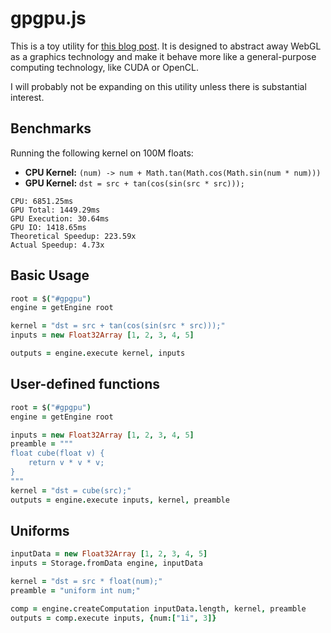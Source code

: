 # gpgpu.js

This is a toy utility for [this blog post](https://amoffat.github.io/held-karp-gpu-demo/).
It is designed to abstract away WebGL
as a graphics technology and make it behave more like a general-purpose
computing technology, like CUDA or OpenCL.

I will probably not be expanding on this utility unless there is substantial
interest.

## Benchmarks

Running the following kernel on 100M floats:

* **CPU Kernel:** `(num) -> num + Math.tan(Math.cos(Math.sin(num * num)))` 
* **GPU Kernel:** `dst = src + tan(cos(sin(src * src)));`

```
CPU: 6851.25ms
GPU Total: 1449.29ms
GPU Execution: 30.64ms
GPU IO: 1418.65ms
Theoretical Speedup: 223.59x
Actual Speedup: 4.73x
```


## Basic Usage

```coffeescript
root = $("#gpgpu")
engine = getEngine root

kernel = "dst = src + tan(cos(sin(src * src)));"
inputs = new Float32Array [1, 2, 3, 4, 5]

outputs = engine.execute kernel, inputs
```

## User-defined functions

```coffeescript
root = $("#gpgpu")
engine = getEngine root

inputs = new Float32Array [1, 2, 3, 4, 5]
preamble = """
float cube(float v) {
    return v * v * v;
}
"""
kernel = "dst = cube(src);"
outputs = engine.execute inputs, kernel, preamble
```

## Uniforms

```coffeescript
inputData = new Float32Array [1, 2, 3, 4, 5]
inputs = Storage.fromData engine, inputData

kernel = "dst = src * float(num);"
preamble = "uniform int num;"

comp = engine.createComputation inputData.length, kernel, preamble
outputs = comp.execute inputs, {num:["1i", 3]}
```
